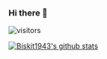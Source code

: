 ### Hi there 👋

![visitors](https://visitor-badge.glitch.me/badge?page_id=biskit1943.profile.visitors.id)

[![Biskit1943's github stats](https://github-readme-stats.vercel.app/api?username=Biskit1943&show_icons=true&theme=synthwave)](https://github.com/anuraghazra/github-readme-stats)

<!--
**Biskit1943/Biskit1943** is a ✨ _special_ ✨ repository because its `README.md` (this file) appears on your GitHub profile.

Here are some ideas to get you started:

- 🔭 I’m currently working on ...
- 🌱 I’m currently learning ...
- 👯 I’m looking to collaborate on ...
- 🤔 I’m looking for help with ...
- 💬 Ask me about ...
- 📫 How to reach me: ...
- 😄 Pronouns: ...
- ⚡ Fun fact: ...
-->
